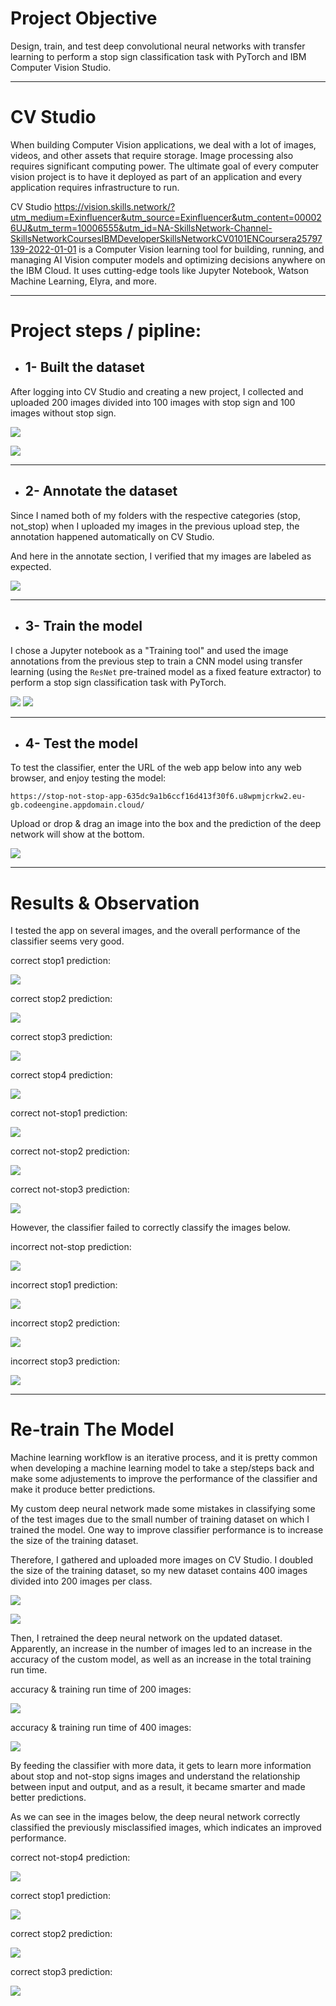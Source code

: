 # Project Objective

Design, train, and test deep convolutional neural networks with transfer learning to perform a stop sign classification task with PyTorch and IBM Computer Vision Studio.

----------------------------------------------------------

# CV Studio

When building Computer Vision applications, we deal with a lot of images, videos, and other assets that require storage. Image processing also requires significant computing power. The ultimate goal of every computer vision project is to have it deployed as part of an application and every application requires infrastructure to run.

CV Studio https://vision.skills.network/?utm_medium=Exinfluencer&utm_source=Exinfluencer&utm_content=000026UJ&utm_term=10006555&utm_id=NA-SkillsNetwork-Channel-SkillsNetworkCoursesIBMDeveloperSkillsNetworkCV0101ENCoursera25797139-2022-01-01 is a Computer Vision learning tool for building, running, and managing AI Vision computer models and optimizing decisions anywhere on the IBM Cloud. It uses cutting-edge tools like Jupyter Notebook, Watson Machine Learning, Elyra, and more.

----------------------------------------------------------

# Project steps / pipline:

  * ## 1- Built the dataset

  After logging into CV Studio and creating a new project, I collected and uploaded 200 images divided into 100 images with stop sign and 100 images without stop sign.

  ![](images/create-project.png)

  ![](images/200-uploaded-images.png)

  ----------------------------------------------------------

  * ## 2- Annotate the dataset

  Since I named both of my folders with the respective categories (stop, not_stop) when I uploaded my images in the previous upload step, the annotation happened automatically on CV Studio. 

  And here in the annotate section, I verified that my images are labeled as expected.

  ![](images/200-annotated-images.png)

  ----------------------------------------------------------

  * ## 3- Train the model

  I chose a Jupyter notebook as a "Training tool" and used the image annotations from the previous step to train a CNN model using transfer learning (using the `ResNet` pre-trained model as a fixed feature extractor) to perform a stop sign classification task with PyTorch. 

  ![](images/creating-traning-run.png)
  ![](images/results-after-training-200.png) 

  ----------------------------------------------------------

  * ## 4- Test the model

  To test the classifier, enter the URL of the web app below into any web browser, and enjoy testing the model:

  `
  https://stop-not-stop-app-635dc9a1b6ccf16d413f30f6.u8wpmjcrkw2.eu-gb.codeengine.appdomain.cloud/
  `

  Upload or drop & drag an image into the box and the prediction of the deep network will show at the bottom.

  ![](images/the-app.png)

----------------------------------------------------------

# Results & Observation

I tested the app on several images, and the overall performance of the classifier seems very good.

correct stop1 prediction:

![](images/correct-stop-1.png)

correct stop2 prediction:

![](images/correct-stop-2.png)

correct stop3 prediction:

![](images/correct-stop-3.png)

correct stop4 prediction:

![](images/correct-stop-4.png)

correct not-stop1 prediction: 

![](images/correct-not-stop-1.png)

correct not-stop2 prediction: 

![](images/correct-not-stop-2.png)

correct not-stop3 prediction:

![](images/correct-not-stop-4.png)


However, the classifier failed to correctly classify the images below.

incorrect not-stop prediction:

![](images/misclassified-not-stop-3.png) 

incorrect stop1 prediction:

![](images/misclassified-stop1.png)

incorrect stop2 prediction:

![](images/misclassified-stop2.png)

incorrect stop3 prediction:

![](images/misclassified-stop3.png)


----------------------------------------------------------

# Re-train The Model

Machine learning workflow is an iterative process, and it is pretty common when developing a machine learning model to take a step/steps back and make some adjustements to improve the performance of the classifier and make it produce better predictions.

My custom deep neural network made some mistakes in classifying some of the test images due to the small number of training dataset on which I trained the model. One way to improve classifier performance is to increase the size of the training dataset.

Therefore, I gathered and uploaded more images on CV Studio. I doubled the size of the training dataset, so my new dataset contains 400 images divided into 200 images per class.

![](images/400-uploaded-images.png)

![](images/400-annotated-images.png)


Then, I retrained the deep neural network on the updated dataset. Apparently, an increase in the number of images led to an increase in the accuracy of the custom model, as well as an increase in the total training run time. 

accuracy & training run time of 200 images:

![](images/accuracy-200.png)

accuracy & training run time of 400 images:

![](images/accuracy-400.png)


By feeding the classifier with more data, it gets to learn more information about stop and not-stop signs images and understand the relationship between input and output, and as a result, it became smarter and made better predictions.  

As we can see in the images below, the deep neural network correctly classified the previously misclassified images, which indicates an improved performance.

correct not-stop4 prediction:

![](images/correct-misclassified-stop-3.png)

correct stop1 prediction:

![](images/correct-misclassified-stop1.png)

correct stop2 prediction:

![](images/correct-misclassified-stop2.png)

correct stop3 prediction:

![](images/correct-misclassified-stop3.png)

